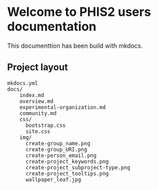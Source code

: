 # Welcome to PHIS2 users documentation

This documenttion has been build with mkdocs.

## Project layout

    mkdocs.yml
    docs/
        index.md
        overview.md
        experimental-organization.md
        community.md
        css/
          bootstrap.css
          site.css
        img/
          create-group_name.png
          create-group_URI.png
          create-person_email.png
          create-project_keywords.png
          create-project_subproject-type.png
          create-project_tooltips.png
          wallpaper_leaf.jpg

